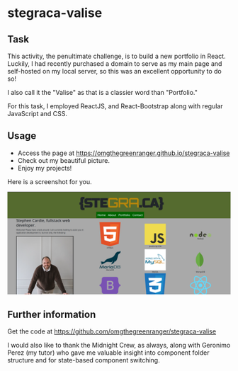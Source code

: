 # stegraca-valise

## Task

This activity, the penultimate challenge, is to build a new portfolio in React. Luckily, I had recently purchased a domain to serve as my main page and self-hosted on my local server, so this was an excellent opportunity to do so!

I also call it the "Valise" as that is a classier word than "Portfolio."

For this task, I employed ReactJS, and React-Bootstrap along with regular JavaScript and CSS.

## Usage

- Access the page at https://omgthegreenranger.github.io/stegraca-valise
- Check out my beautiful picture.
- Enjoy my projects!

Here is a screenshot for you.

![Quick screenshot of portfolio](screenshot.png)

## Further information

Get the code at https://github.com/omgthegreenranger/stegraca-valise

I would also like to thank the Midnight Crew, as always, along with Geronimo Perez (my tutor) who gave me valuable insight into component folder structure and for state-based component switching.